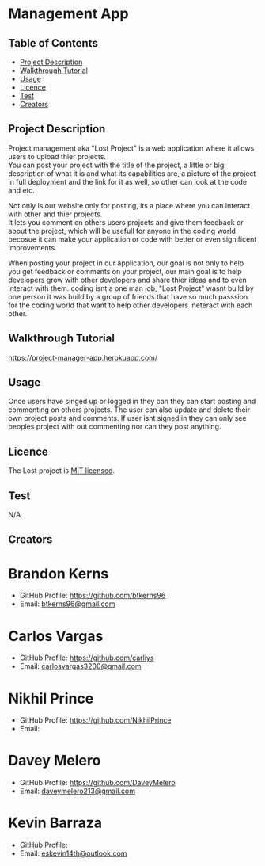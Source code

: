 # Management App

## Table of Contents
* [Project Description](#project-description)
* [Walkthrough Tutorial](#walkthrough-tutorial)
* [Usage](#usage)
* [Licence](#licence)
* [Test](#test)
* [Creators](#creators)

## Project Description
Project management aka "Lost Project" is a web application where it allows users to upload thier projects.  
You can post your project with the title of the project, a little or big description of what it is and what its capabilities are, a picture of the project in full deployment and the link for it as well, so other can look at the code and etc.  

Not only is our website only for posting, its a place where you can interact with other and thier projects.  
It lets you comment on others users projcets and give them feedback or about the project, which will be usefull for anyone in the coding world becosue it can make your application or code with better or even significent improvements.   

When posting your project in our application, our goal is not only to help you get feedback or comments on your project, our main goal is to help developers grow with other developers and share thier ideas and to even interact with them. coding isnt a one man job, "Lost Project" wasnt build by one person it was build by a group of friends that have so much passsion for the coding world that want to help other developers ineteract with each other. 

## Walkthrough Tutorial
https://project-manager-app.herokuapp.com/



## Usage
Once users have singed up or logged in they can they can start posting and commenting on others projects. The user can also update and delete their own project posts and comments. If user isnt signed in they can only see peoples project with out commenting nor can they post anything.

## Licence
The Lost project is [MIT licensed](./LICENSE).

## Test
N/A

## Creators

# Brandon Kerns
* GitHub Profile: https://github.com/btkerns96
* Email: btkerns96@gmail.com

# Carlos Vargas
* GitHub Profile: https://github.com/carliys
* Email: carlosvargas3200@gmail.com

# Nikhil Prince
* GitHub Profile: https://github.com/NikhilPrince
* Email: 

# Davey Melero
* GitHub Profile: https://github.com/DaveyMelero
* Email: daveymelero213@gmail.com

# Kevin Barraza
* GitHub Profile: 
* Email: eskevin14th@outlook.com
